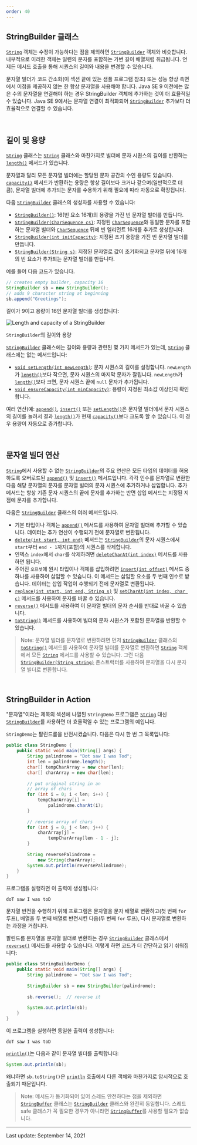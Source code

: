 ```yaml
---
order: 40
---
```

## StringBuilder 클래스

[`String`](https://docs.oracle.com/en/java/javase/22/docs/api/java.base/java/lang/String.html) 객체는 수정이 가능하다는 점을 제외하면 [`StringBuilder`](https://docs.oracle.com/en/java/javase/22/docs/api/java.base/java/lang/StringBuilder.html) 객체와 비슷합니다. 내부적으로 이러한 객체는 일련의 문자를 포함하는 가변 길이 배열처럼 취급됩니다. 언제든 메서드 호출을 통해 시퀀스의 길이와 내용을 변경할 수 있습니다.

문자열 빌더가 코드 간소화(이 섹션 끝에 있는 샘플 프로그램 참조) 또는 성능 향상 측면에서 이점을 제공하지 않는 한 항상 문자열을 사용해야 합니다. Java SE 9 이전에는 많은 수의 문자열을 연결해야 하는 경우 StringBuilder 객체에 추가하는 것이 더 효율적일 수 있습니다. Java SE 9에서는 문자열 연결이 최적화되어 [`StringBuilder`](https://docs.oracle.com/en/java/javase/22/docs/api/java.base/java/lang/StringBuilder.html) 추가보다 더 효율적으로 연결할 수 있습니다.

 

## 길이 및 용량

[`String`](https://docs.oracle.com/en/java/javase/22/docs/api/java.base/java/lang/StringBuilder.html) 클래스는 [`String`](https://docs.oracle.com/en/java/javase/22/docs/api/java.base/java/lang/String.html) 클래스와 마찬가지로 빌더에 문자 시퀀스의 길이를 반환하는 [`length()`](https://docs.oracle.com/en/java/javase/22/docs/api/java.base/java/lang/StringBuilder.html#length()) 메서드가 있습니다.

문자열과 달리 모든 문자열 빌더에는 할당된 문자 공간의 수인 용량도 있습니다. [`capacity()`](https://docs.oracle.com/en/java/javase/22/docs/api/java.base/java/lang/StringBuilder.html#capacity()) 메서드가 반환하는 용량은 항상 길이보다 크거나 같으며(일반적으로 더 큼), 문자열 빌더에 추가되는 문자를 수용하기 위해 필요에 따라 자동으로 확장됩니다.

다음 [`StringBuilder`](https://docs.oracle.com/en/java/javase/22/docs/api/java.base/java/lang/StringBuilder.html) 클래스의 생성자를 사용할 수 있습니다:

- [`StringBuilder()`](https://docs.oracle.com/en/java/javase/22/docs/api/java.base/java/lang/StringBuilder.html#%3Cinit%3E()): 16(빈 요소 16개)의 용량을 가진 빈 문자열 빌더를 만듭니다.
- [`StringBuilder(CharSequence cs)`](https://docs.oracle.com/en/java/javase/22/docs/api/java/lang/StringBuilder.html#%3Cinit%3E(java.lang.CharSequence)): 지정된 [`CharSequence`](https://docs.oracle.com/en/java/javase/22/docs/api/java.base/java/lang/CharSequence.html)와 동일한 문자를 포함하는 문자열 빌더와 [`CharSequence`](https://docs.oracle.com/en/java/javase/22/docs/api/java.base/java/lang/CharSequence.html) 뒤에 빈 엘리먼트 16개를 추가로 생성합니다.
- [`StringBuilder(int initCapacity)`](https://docs.oracle.com/en/java/javase/22/docs/api/java.base/java/lang/StringBuilder.html#%3Cinit%3E(int)): 지정된 초기 용량을 가진 빈 문자열 빌더를 만듭니다.
- [`StringBuilder(String s)`](https://docs.oracle.com/en/java/javase/22/docs/api/java/lang/StringBuilder.html#%3Cinit%3E(java.lang.String)): 지정된 문자열로 값이 초기화되고 문자열 뒤에 16개의 빈 요소가 추가되는 문자열 빌더를 만듭니다.

예를 들어 다음 코드가 있습니다.

```java
// creates empty builder, capacity 16
StringBuilder sb = new StringBuilder();
// adds 9 character string at beginning
sb.append("Greetings");
```

길이가 9이고 용량이 16인 문자열 빌더를 생성합니다:

![Length and capacity of a `StringBuilder`](https://dev.java/assets/images/numbers-strings/04_stringbuilder.png)

`StringBuilder`의 길이와 용량

[`StringBuilder`](https://docs.oracle.com/en/java/javase/22/docs/api/java.base/java/lang/StringBuilder.html) 클래스에는 길이와 용량과 관련된 몇 가지 메서드가 있는데, [`String`](https://docs.oracle.com/en/java/javase/22/docs/api/java.base/java/lang/String.html) 클래스에는 없는 메서드입니다:

- [`void setLength(int newLength)`](https://docs.oracle.com/en/java/javase/22/docs/api/java.base/java/lang/StringBuilder.html#setLength(int)): 문자 시퀀스의 길이를 설정합니다. `newLength`가 [`length()`](https://docs.oracle.com/en/java/javase/22/docs/api/java.base/java/lang/StringBuilder.html#length())보다 작으면, 문자 시퀀스의 마지막 문자가 잘립니다. `newLength`가 [`length()`](https://docs.oracle.com/en/java/javase/22/docs/api/java.base/java/lang/StringBuilder.html#length())보다 크면, 문자 시퀀스 끝에 `null` 문자가 추가됩니다.
- [`void ensureCapacity(int minCapacity)`](https://docs.oracle.com/en/java/javase/22/docs/api/java.base/java/lang/StringBuilder.html#ensureCapacity(int)): 용량이 지정된 최소값 이상인지 확인합니다.

여러 연산(예: [`append()`](https://docs.oracle.com/en/java/javase/22/docs/api/java.base/java/lang/StringBuilder.html#append(java.lang.Object)), [`insert()`](https://docs.oracle.com/en/java/javase/22/docs/api/java.base/java/lang/StringBuilder.html#insert(int,java.lang.Object)) 또는 [`setLength()`](https://docs.oracle.com/en/java/javase/22/docs/api/java.base/java/lang/StringBuilder.html#setLength(int))은 문자열 빌더에서 문자 시퀀스의 길이를 늘려서 결과 [`length()`](https://docs.oracle.com/en/java/javase/22/docs/api/java.base/java/lang/StringBuilder.html#length())가 현재 [`capacity()`](https://docs.oracle.com/en/java/javase/22/docs/api/java.base/java/lang/StringBuilder.html#capacity())보다 크도록 할 수 있습니다. 이 경우 용량이 자동으로 증가합니다.

 

## 문자열 빌더 연산

[`String`](https://docs.oracle.com/en/java/javase/22/docs/api/java.base/java/lang/String.html)에서 사용할 수 없는 [`StringBuilder`](https://docs.oracle.com/en/java/javase/22/docs/api/java.base/java/lang/StringBuilder.html)의 주요 연산은 모든 타입의 데이터를 허용하도록 오버로드된 [`append()`](https://docs.oracle.com/en/java/javase/22/docs/api/java.base/java/lang/StringBuilder.html#append(java.lang.Object)) 및 [`insert()`](https://docs.oracle.com/en/java/javase/22/docs/api/java.base/java/lang/StringBuilder.html#insert(int,java.lang.Object)) 메서드입니다. 각각 인수를 문자열로 변환한 다음 해당 문자열의 문자를 문자열 빌더의 문자 시퀀스에 추가하거나 삽입합니다. 추가 메서드는 항상 기존 문자 시퀀스의 끝에 문자를 추가하는 반면 삽입 메서드는 지정된 지점에 문자를 추가합니다.

다음은 [`StringBuilder`](https://docs.oracle.com/en/java/javase/22/docs/api/java.base/java/lang/StringBuilder.html) 클래스의 여러 메서드입니다.

- 기본 타입이나 객체는 [`append()`](https://docs.oracle.com/en/java/javase/22/docs/api/java.base/java/lang/StringBuilder.html#append(java.lang.Object)) 메서드를 사용하여 문자열 빌더에 추가할 수 있습니다. 데이터는 추가 연산이 수행되기 전에 문자열로 변환됩니다.
- [`delete(int start, int end)`](https://docs.oracle.com/en/java/javase/22/docs/api/java.base/java/lang/StringBuilder.html#delete(int,int)) 메서드는 [`StringBuilder`](https://docs.oracle.com/en/java/javase/22/docs/api/java.base/java/lang/StringBuilder.html)의 문자 시퀀스에서 `start`부터 `end - 1`까지(포함)의 시퀀스를 삭제합니다.
- 인덱스 `index`에서 `char`를 삭제하려면 [`deleteCharAt(int index)`](https://docs.oracle.com/en/java/javase/22/docs/api/java.base/java/lang/StringBuilder.html#deleteCharAt(int)) 메서드를 사용하면 됩니다.
- 주어진 `오프셋`에 원시 타입이나 객체를 삽입하려면 [`insert(int offset)`](https://docs.oracle.com/en/java/javase/22/docs/api/java.base/java/lang/StringBuilder.html#insert(int,java.lang.Object)) 메서드 중 하나를 사용하여 삽입할 수 있습니다. 이 메서드는 삽입할 요소를 두 번째 인수로 받습니다. 데이터는 삽입 작업이 수행되기 전에 문자열로 변환됩니다.
- [`replace(int start, int end, String s)`](https://docs.oracle.com/en/java/javase/22/docs/api/java.base/java/lang/StringBuilder.html#replace(int,int,java.lang.String)) 및 [`setCharAt(int index, char c)`](https://docs.oracle.com/en/java/javase/22/docs/api/java.base/java/lang/StringBuilder.html#setCharAt(int,char)) 메서드를 사용하여 문자를 바꿀 수 있습니다.
- [`reverse()`](https://docs.oracle.com/en/java/javase/22/docs/api/java.base/java/lang/StringBuilder.html#reverse()) 메서드를 사용하여 이 문자열 빌더의 문자 순서를 반대로 바꿀 수 있습니다.
- [`toString()`](https://docs.oracle.com/en/java/javase/22/docs/api/java.base/java/lang/StringBuilder.html#toString()) 메서드를 사용하여 빌더의 문자 시퀀스가 포함된 문자열을 반환할 수 있습니다.

> Note: 문자열 빌더를 문자열로 변환하려면 먼저 [`StringBuilder`](https://docs.oracle.com/en/java/javase/22/docs/api/java.base/java/lang/StringBuilder.html) 클래스의 [`toString()`](https://docs.oracle.com/en/java/javase/22/docs/api/java.base/java/lang/StringBuilder.html#toString()) 메서드를 사용하여 문자열 빌더를 문자열로 변환하면 [`String`](https://docs.oracle.com/en/java/javase/22/docs/api/java.base/java/lang/String.html) 객체에서 모든 [`String`](https://docs.oracle.com/en/java/javase/22/docs/api/java.base/java/lang/StringBuilder.html) 메서드를 사용할 수 있습니다. 그런 다음 [`StringBuilder(String string)`](https://docs.oracle.com/en/java/javase/22/docs/api/java/lang/StringBuilder.html#%3Cinit%3E(java.lang.String)) 존스트럭터를 사용하여 문자열을 다시 문자열 빌더로 변환합니다.

 

## StringBuilder in Action

"문자열"이라는 제목의 섹션에 나열된 `StringDemo` 프로그램은 [`String`](https://docs.oracle.com/en/java/javase/22/docs/api/java.base/java/lang/String.html) 대신 [`StringBuilder`](https://docs.oracle.com/en/java/javase/22/docs/api/java.base/java/lang/StringBuilder.html)를 사용하면 더 효율적일 수 있는 프로그램의 예입니다.

`StringDemo`는 팔린드롬을 반전시켰습니다. 다음은 다시 한 번 그 목록입니다:

```java
public class StringDemo {
    public static void main(String[] args) {
        String palindrome = "Dot saw I was Tod";
        int len = palindrome.length();
        char[] tempCharArray = new char[len];
        char[] charArray = new char[len];
        
        // put original string in an 
        // array of chars
        for (int i = 0; i < len; i++) {
            tempCharArray[i] = 
                palindrome.charAt(i);
        } 
        
        // reverse array of chars
        for (int j = 0; j < len; j++) {
            charArray[j] =
                tempCharArray[len - 1 - j];
        }
        
        String reversePalindrome =
            new String(charArray);
        System.out.println(reversePalindrome);
    }
}
```

프로그램을 실행하면 이 출력이 생성됩니다:

```shell
doT saw I was toD
```

문자열 반전을 수행하기 위해 프로그램은 문자열을 문자 배열로 변환하고(첫 번째 `for` 루프), 배열을 두 번째 배열로 반전시킨 다음(두 번째 `for` 루프), 다시 문자열로 변환하는 과정을 거칩니다.

팔린드롬 문자열을 문자열 빌더로 변환하는 경우 [`StringBuilder`](https://docs.oracle.com/en/java/javase/22/docs/api/java.base/java/lang/StringBuilder.html) 클래스에서 [`reverse()`](https://docs.oracle.com/en/java/javase/22/docs/api/java.base/java/lang/StringBuilder.html#reverse()) 메서드를 사용할 수 있습니다. 이렇게 하면 코드가 더 간단하고 읽기 쉬워집니다:

```java
public class StringBuilderDemo {
    public static void main(String[] args) {
        String palindrome = "Dot saw I was Tod";
         
        StringBuilder sb = new StringBuilder(palindrome);
        
        sb.reverse();  // reverse it
        
        System.out.println(sb);
    }
}
```

이 프로그램을 실행하면 동일한 출력이 생성됩니다:

```shell
doT saw I was toD
```

[`println()`](https://docs.oracle.com/en/java/javase/22/docs/api/java.base/java/io/PrintStream.html#println(java.lang.Object))는 다음과 같이 문자열 빌더를 출력합니다:

```java
System.out.println(sb);
```

왜냐하면 `sb.toString()`은 [`println`](https://docs.oracle.com/en/java/javase/22/docs/api/java.base/java/io/PrintStream.html#println(java.lang.Object)) 호출에서 다른 객체와 마찬가지로 암시적으로 호출되기 때문입니다.

> Note: 메서드가 동기화되어 있어 스레드 안전하다는 점을 제외하면 [`StringBuffer`](https://docs.oracle.com/en/java/javase/22/docs/api/java.base/java/lang/StringBuffer.html) 클래스는 [`StringBuilder`](https://docs.oracle.com/en/java/javase/22/docs/api/java.base/java/lang/StringBuilder.html) 클래스와 완전히 동일합니다. 스레드 safe 클래스가 꼭 필요한 경우가 아니라면 [`StringBuffer`](https://docs.oracle.com/en/java/javase/22/docs/api/java.base/java/lang/StringBuffer.html)를 사용할 필요가 없습니다.

---
Last update: September 14, 2021